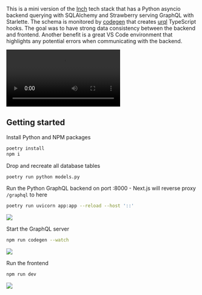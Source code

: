 This is a mini version of the [Inch](https://tryinch.com) tech stack that has a Python asyncio backend 
querying with SQLAlchemy and Strawberry serving GraphQL with Starlette. The schema is monitored by
[codegen](https://www.graphql-code-generator.com) that creates 
[urql](https://github.com/FormidableLabs/urql) TypeScript hooks. The goal was to have strong data 
consistency between the backend and frontend. Another benefit is a great VS Code environment that 
highlights any potential errors when communicating with the backend. 

![](https://user-images.githubusercontent.com/701/140308942-264f40fa-f6ac-43cf-88f0-b6c4bfdfe105.mp4)

## Getting started

Install Python and NPM packages

```bash
poetry install
npm i
```

Drop and recreate all database tables

```bash
poetry run python models.py
```

Run the Python GraphQL backend on port :8000 - Next.js will reverse proxy `/graphql` to here

```bash
poetry run uvicorn app:app --reload --host '::'
```

![](https://ss.solberg.is/7GOZ7I+)

Start the GraphQL server

```bash
npm run codegen --watch
```

![](https://ss.solberg.is/hTHyzj+)

Run the frontend

```bash
npm run dev
```

![](https://ss.solberg.is/chu0zY+)


